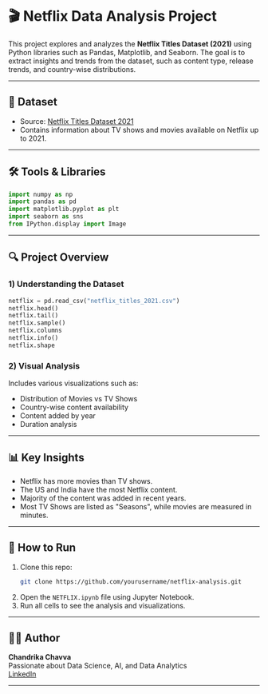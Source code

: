 
# 🎬 Netflix Data Analysis Project

This project explores and analyzes the **Netflix Titles Dataset (2021)** using Python libraries such as Pandas, Matplotlib, and Seaborn. The goal is to extract insights and trends from the dataset, such as content type, release trends, and country-wise distributions.

---

## 📁 Dataset

- Source: [Netflix Titles Dataset 2021](https://www.kaggle.com/datasets)
- Contains information about TV shows and movies available on Netflix up to 2021.

---

## 🛠️ Tools & Libraries

```python
import numpy as np
import pandas as pd
import matplotlib.pyplot as plt
import seaborn as sns
from IPython.display import Image
```

---

## 🔍 Project Overview

### 1) Understanding the Dataset

```python
netflix = pd.read_csv("netflix_titles_2021.csv")
netflix.head()
netflix.tail()
netflix.sample()
netflix.columns
netflix.info()
netflix.shape
```

### 2) Visual Analysis

Includes various visualizations such as:
- Distribution of Movies vs TV Shows
- Country-wise content availability
- Content added by year
- Duration analysis

---

## 📊 Key Insights

- Netflix has more movies than TV shows.
- The US and India have the most Netflix content.
- Majority of the content was added in recent years.
- Most TV Shows are listed as "Seasons", while movies are measured in minutes.

---

## 📌 How to Run

1. Clone this repo:
   ```bash
   git clone https://github.com/yourusername/netflix-analysis.git
   ```
2. Open the `NETFLIX.ipynb` file using Jupyter Notebook.
3. Run all cells to see the analysis and visualizations.

---

## 👩‍💻 Author

**Chandrika Chavva**  
Passionate about Data Science, AI, and Data Analytics  
[LinkedIn]([https://www.linkedin.com/in/yourprofile](https://www.linkedin.com/in/chandrika508/))

---
